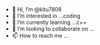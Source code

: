 - 👋 Hi, I’m @kitu7808
- 👀 I’m interested in ...coding
- 🌱 I’m currently learning ...c++
- 💞️ I’m looking to collaborate on ...
- 📫 How to reach me ...

<!---
kitu7808/kitu7808 is a ✨ special ✨ repository because its `README.md` (this file) appears on your GitHub profile.
You can click the Preview link to take a look at your changes.
--->

